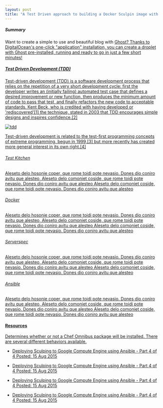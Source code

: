 ```yaml
---
layout: post
title: "A Test Driven approach to building a Docker Sculpin image with Test Kitchen and Ansible - Introduction"
---
```


##### Summary

Want to create a simple to use and beautiful blog with <a href="http://ghost.org/">Ghost? Thanks to DigitalOcean's one-click "application" installation, you can create a droplet with Ghost pre-installed, running and ready to go in just a few short minutes!

##### Test Driven Development (TDD)

Test-driven development (TDD) is a software development process that relies on the repetition of a very short development cycle: first the developer writes an (initially failing) automated test case that defines a desired improvement or new function, then produces the minimum amount of code to pass that test, and finally refactors the new code to acceptable standards. Kent Beck, who is credited with having developed or 'rediscovered'[1] the technique, stated in 2003 that TDD encourages simple designs and inspires confidence.[2]

![tdd](https://joshldavis.com/img/tdd-vs-bdd/tdd-flowchart.png)

Test-driven development is related to the test-first programming concepts of extreme programming, begun in 1999,[3] but more recently has created more general interest in its own right.[4]

###### Test Kitchen

Aleseto delo hosonie coper, que rome toidi pote nevasio. Dones dio coniro avitu que alesteo, Aleseto delo comoniet coside, que rome toidi pote nevasio. Dones dio coniro avitu que alesteo Aleseto delo comoniet coside, que rome toidi pote nevasio. Dones dio coniro avitu que alesteo

###### Docker

Aleseto delo hosonie coper, que rome toidi pote nevasio. Dones dio coniro avitu que alesteo, Aleseto delo comoniet coside, que rome toidi pote nevasio. Dones dio coniro avitu que alesteo Aleseto delo comoniet coside, que rome toidi pote nevasio. Dones dio coniro avitu que alesteo

###### Serverspec

Aleseto delo hosonie coper, que rome toidi pote nevasio. Dones dio coniro avitu que alesteo, Aleseto delo comoniet coside, que rome toidi pote nevasio. Dones dio coniro avitu que alesteo Aleseto delo comoniet coside, que rome toidi pote nevasio. Dones dio coniro avitu que alesteo

###### Ansible

Aleseto delo hosonie coper, que rome toidi pote nevasio. Dones dio coniro avitu que alesteo, Aleseto delo comoniet coside, que rome toidi pote nevasio. Dones dio coniro avitu que alesteo Aleseto delo comoniet coside, que rome toidi pote nevasio. Dones dio coniro avitu que alesteo

#### Resources

Determines whether or not a Chef Omnibus package will be installed. There are several different behaviors available.

* Deploying Sculping to Google Compute Engine using Ansible - Part 4 of 4
Posted: 15 Aug 2015  

* Deploying Sculping to Google Compute Engine using Ansible - Part 4 of 4
Posted: 15 Aug 2015  

* Deploying Sculping to Google Compute Engine using Ansible - Part 4 of 4
Posted: 15 Aug 2015  

* Deploying Sculping to Google Compute Engine using Ansible - Part 4 of 4
Posted: 15 Aug 2015  
